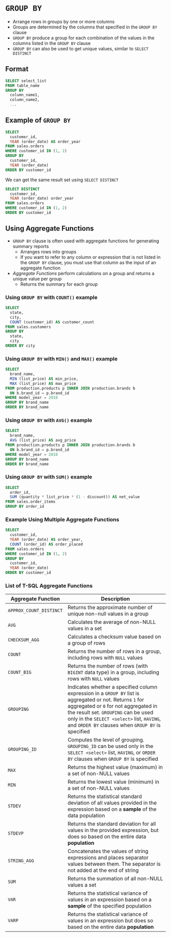 # `GROUP BY`

- Arrange rows in groups by one or more columns
- Groups are determined by the columns that specified in the `GROUP BY` clause
- `GROUP BY` produce a group for each combination of the values in the columns listed in the `GROUP BY` clause
- `GROUP BY` can also be used to get unique values, similar to `SELECT DISTINCT`

## Format

```sql
SELECT select_list
FROM table_name
GROUP BY
  column_name1,
  column_name2,
  ...
```

## Example of `GROUP BY`

```sql
SELECT
  customer_id,
  YEAR (order_date) AS order_year
FROM sales.orders
WHERE customer_id IN (1, 2)
GROUP BY 
  customer_id,
  YEAR (order_date)
ORDER BY customer_id
```

We can get the same result set using `SELECT DISTINCT`

```sql
SELECT DISTINCT
  customer_id,
  YEAR (order_date) order_year
FROM sales.orders
WHERE customer_id IN (1, 2)
ORDER BY customer_id
```

## Using Aggregate Functions

- `GROUP BY` clause is often used with aggregate functions for generating summary reports
  - Arranges rows into groups
  - If you want to refer to any column or expression that is not listed in the `GROUP BY` clause, you must use that column as the input of an aggregate function
- *Aggregate Functions* perform calculations on a group and returns a unique value per group
  - Returns the summary for each group

### Using `GROUP BY` with `COUNT()` example

```sql
SELECT
  state,
  city,
  COUNT (customer_id) AS customer_count
FROM sales.customers
GROUP BY 
  state,
  city
ORDER BY city
```

### Using `GROUP BY` with `MIN()` and `MAX()` example

```sql
SELECT
  brand_name,
  MIN (list_price) AS min_price,
  MAX (list_price) AS max_price
FROM production.products p INNER JOIN production.brands b 
  ON b.brand_id = p.brand_id
WHERE model_year = 2018
GROUP BY brand_name
ORDER BY brand_name
```

### Using `GROUP BY` with `AVG()` example

```sql
SELECT
  brand_name,
  AVG (list_price) AS avg_price
FROM production.products p INNER JOIN production.brands b 
  ON b.brand_id = p.brand_id
WHERE model_year = 2018
GROUP BY brand_name
ORDER BY brand_name
```

### Using `GROUP BY` with `SUM()` example

```sql
SELECT
  order_id,
  SUM (quantity * list_price * (1 - discount)) AS net_value
FROM sales.order_items
GROUP BY order_id
```

### Example Using Multiple Aggregate Functions

```sql
SELECT
  customer_id,
  YEAR (order_date) AS order_year,
  COUNT (order_id) AS order_placed
FROM sales.orders
WHERE customer_id IN (1, 2)
GROUP BY
  customer_id,
  YEAR (order_date)
ORDER BY customer_id
```

### List of T-SQL Aggregate Functions

Aggregate Function | Description
-------------------|------------
`APPROX_COUNT_DISTINCT`|Returns the approximate number of unique non-null values in a group
`AVG`|Calculates the average of non-NULL values in a set
`CHECKSUM_AGG`|Calculates a checksum value based on a group of rows
`COUNT`|Returns the number of rows in a group, including rows with `NULL` values
`COUNT_BIG`|Returns the number of rows (with `BIGINT` data type) in a group, including rows with `NULL` values
`GROUPING`|Indicates whether a specified column expression in a `GROUP BY` list is aggregated or not. Returns `1` for aggregated or `0` for not aggregated in the result set. `GROUPING` can be used only in the `SELECT <select>` list, `HAVING`, and `ORDER BY` clauses when `GROUP BY` is specified
`GROUPING_ID`|Computes the level of grouping. `GROUPING_ID` can be used only in the `SELECT <select>` list, `HAVING`, or `ORDER BY` clauses when `GROUP BY` is specified
`MAX`|Returns the highest value (maximum) in a set of non-NULL values
`MIN`|Returns the lowest value (minimum) in a set of non-NULL values
`STDEV`|Returns the statistical standard deviation of all values provided in the expression based on a **sample** of the data population
`STDEVP`|Returns the standard deviation for all values in the provided expression, but does so based on the entire data **population**
`STRING_AGG`|Concatenates the values of string expressions and places separator values between them. The separator is not added at the end of string
`SUM`|Returns the summation of all non-NULL values a set
`VAR`|Returns the statistical variance of values in an expression based on a **sample** of the specified population
`VARP`|Returns the statistical variance of values in an expression but does so based on the entire data **population**
